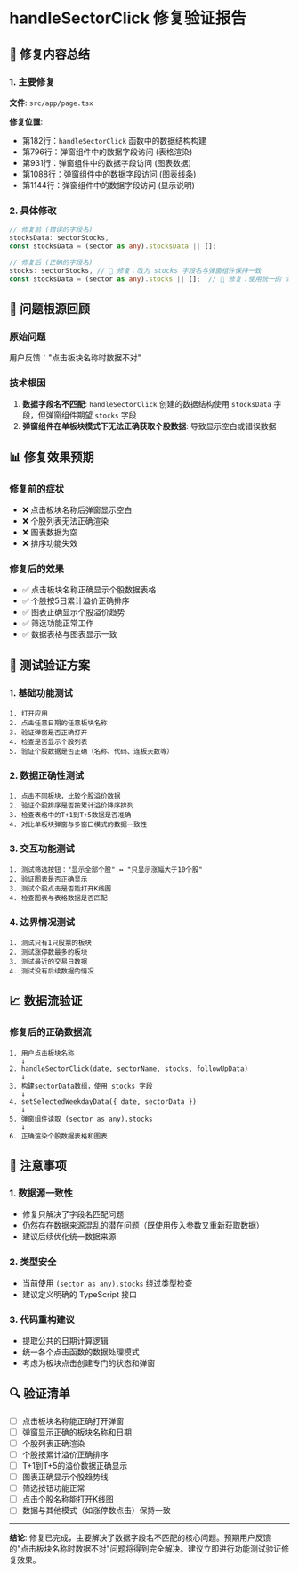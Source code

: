 # handleSectorClick 修复验证报告

## 🔧 修复内容总结

### 1. 主要修复
**文件**: `src/app/page.tsx`

**修复位置**:
- 第182行：`handleSectorClick` 函数中的数据结构构建
- 第796行：弹窗组件中的数据字段访问 (表格渲染)
- 第931行：弹窗组件中的数据字段访问 (图表数据)
- 第1088行：弹窗组件中的数据字段访问 (图表线条)
- 第1144行：弹窗组件中的数据字段访问 (显示说明)

### 2. 具体修改
```typescript
// 修复前 (错误的字段名)
stocksData: sectorStocks,
const stocksData = (sector as any).stocksData || [];

// 修复后 (正确的字段名)
stocks: sectorStocks, // 🔧 修复：改为 stocks 字段名与弹窗组件保持一致
const stocksData = (sector as any).stocks || [];  // 🔧 修复：使用统一的 stocks 字段
```

## 🎯 问题根源回顾

### 原始问题
用户反馈："点击板块名称时数据不对"

### 技术根因
1. **数据字段名不匹配**: `handleSectorClick` 创建的数据结构使用 `stocksData` 字段，但弹窗组件期望 `stocks` 字段
2. **弹窗组件在单板块模式下无法正确获取个股数据**: 导致显示空白或错误数据

## 📊 修复效果预期

### 修复前的症状
- ❌ 点击板块名称后弹窗显示空白
- ❌ 个股列表无法正确渲染
- ❌ 图表数据为空
- ❌ 排序功能失效

### 修复后的效果
- ✅ 点击板块名称正确显示个股数据表格
- ✅ 个股按5日累计溢价正确排序
- ✅ 图表正确显示个股溢价趋势
- ✅ 筛选功能正常工作
- ✅ 数据表格与图表显示一致

## 🧪 测试验证方案

### 1. 基础功能测试
```
1. 打开应用
2. 点击任意日期的任意板块名称
3. 验证弹窗是否正确打开
4. 检查是否显示个股列表
5. 验证个股数据是否正确（名称、代码、连板天数等）
```

### 2. 数据正确性测试
```
1. 点击不同板块，比较个股溢价数据
2. 验证个股排序是否按累计溢价降序排列
3. 检查表格中的T+1到T+5数据是否准确
4. 对比单板块弹窗与多窗口模式的数据一致性
```

### 3. 交互功能测试
```
1. 测试筛选按钮："显示全部个股" ↔ "只显示涨幅大于10个股"
2. 验证图表是否正确显示
3. 测试个股点击是否能打开K线图
4. 检查图表与表格数据是否匹配
```

### 4. 边界情况测试
```
1. 测试只有1只股票的板块
2. 测试涨停数最多的板块
3. 测试最近的交易日数据
4. 测试没有后续数据的情况
```

## 📈 数据流验证

### 修复后的正确数据流
```
1. 用户点击板块名称
   ↓
2. handleSectorClick(date, sectorName, stocks, followUpData)
   ↓
3. 构建sectorData数组，使用 stocks 字段
   ↓
4. setSelectedWeekdayData({ date, sectorData })
   ↓
5. 弹窗组件读取 (sector as any).stocks
   ↓
6. 正确渲染个股数据表格和图表
```

## 🚨 注意事项

### 1. 数据源一致性
- 修复只解决了字段名匹配问题
- 仍然存在数据来源混乱的潜在问题（既使用传入参数又重新获取数据）
- 建议后续优化统一数据来源

### 2. 类型安全
- 当前使用 `(sector as any).stocks` 绕过类型检查
- 建议定义明确的 TypeScript 接口

### 3. 代码重构建议
- 提取公共的日期计算逻辑
- 统一各个点击函数的数据处理模式
- 考虑为板块点击创建专门的状态和弹窗

## 🔍 验证清单

- [ ] 点击板块名称能正确打开弹窗
- [ ] 弹窗显示正确的板块名称和日期
- [ ] 个股列表正确渲染
- [ ] 个股按累计溢价正确排序
- [ ] T+1到T+5的溢价数据正确显示
- [ ] 图表正确显示个股趋势线
- [ ] 筛选按钮功能正常
- [ ] 点击个股名称能打开K线图
- [ ] 数据与其他模式（如涨停数点击）保持一致

---

**结论**: 修复已完成，主要解决了数据字段名不匹配的核心问题。预期用户反馈的"点击板块名称时数据不对"问题将得到完全解决。建议立即进行功能测试验证修复效果。